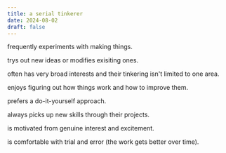 ```yaml
---
title: a serial tinkerer
date: 2024-08-02
draft: false
---
```


frequently experiments with making things. 

trys out new ideas or modifies exisiting ones.

often has very broad interests and their tinkering isn't limited to one area.

enjoys figuring out how things work and how to improve them.

prefers a do-it-yourself approach.

always picks up new skills through their projects.

is motivated from genuine interest and excitement.

is comfortable with trial and error (the work gets better over time).




